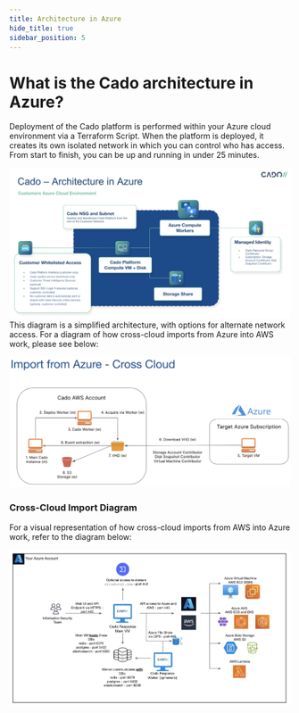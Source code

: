 ```yaml
---
title: Architecture in Azure
hide_title: true
sidebar_position: 5
---
```


# What is the Cado architecture in Azure?

Deployment of the Cado platform is performed within your Azure cloud environment via a Terraform Script. When the platform is deployed, it creates its own isolated network in which you can control who has access. From start to finish, you can be up and running in under 25 minutes.

![Azure Architecture](/img/azure-architecture.png)
This diagram is a simplified architecture, with options for alternate network access.
For a diagram of how cross-cloud imports from Azure into AWS work, please see below:

![Azure Imports](/img/azure-imports.png)


### Cross-Cloud Import Diagram

For a visual representation of how cross-cloud imports from AWS into Azure work, refer to the diagram below:

![Azure Cross](/img/azure-cross.png)
